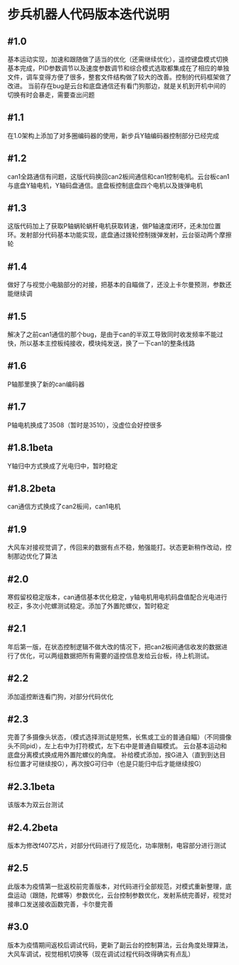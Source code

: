 # 步兵机器人代码版本迭代说明

## #1.0

基本运动实现，加速和跟随做了适当的优化（还需继续优化），遥控键盘模式切换基本完成，PID参数调节以及速度参数调节和综合模式选取都集成在了相应的单独文件，调车变得方便了很多，整套文件结构做了较大的改善。控制的代码框架做了改进。 
当前存在bug是云台和底盘通信还有看门狗那边，就是关机到开机中间的切换有时会暴走，需要查出问题

## #1.1

在1.0架构上添加了对多圈编码器的使用，新步兵Y轴编码器控制部分已经完成

## #1.2

can1全路通信有问题，这版代码换回can2板间通信和can1控制电机。云台板can1与底盘Y轴电机，Y轴码盘通信。底盘板控制底盘四个电机以及拨弹电机

## #1.3

这版代码加上了获取P轴蜗轮蜗杆电机获取转速，做P轴速度闭环，还未加位置环。发射部分代码基本功能实现，底盘通过拨轮控制拨弹发射，云台驱动两个摩擦轮

## #1.4

做好了与视觉小电脑部分的对接，把基本的自瞄做了，还没上卡尔曼预测，参数还能继续调

## #1.5

解决了之前can1通信的那个bug，是由于can的半双工导致同时收发频率不能过快，所以基本主控板纯接收，模块纯发送，换了一下can1的整条线路

## #1.6

P轴那里换了新的can编码器

## #1.7

P轴电机换成了3508（暂时是3510），没虚位会好控很多

## #1.8.1beta

Y轴归中方式换成了光电归中，暂时稳定

## #1.8.2beta

can通信方式换成了can2板间，can1电机

## #1.9

大风车对接视觉调了，传回来的数据有点不稳，勉强能打。状态更新稍作改动，控制那边优化了算法

## #2.0

寒假留校稳定版本，can通信基本优化稳定，y轴电机用电机码盘值配合光电进行校正，多次小陀螺测试稳定。添加了外置陀螺仪，暂时稳定

## #2.1

年后第一版，在状态控制逻辑不做大改的情况下，把can2板间通信收发的数据进行了优化，可以两组数据把所有需要的遥控信息发给云台板，待上机测试。

## #2.2

添加遥控断连看门狗，对部分代码优化

## #2.3

完善了多摄像头状态，（模式选择测试是短焦，长焦或工业的普通自瞄）（不同摄像头不同pid），左上右中为打符模式，左下右中是普通自瞄模式。
云台基本运动和底盘分离模式换成用外置陀螺仪的角度。
补给模式添加，按G进入（直到到达目标位置才可继续按G），再次按G可归中（也是只能归中后才能继续按G）

## #2.3.1beta

该版本为双云台测试

## #2.4.2beta

版本为修改f407芯片，对部分代码进行了规范化，功率限制，电容部分进行测试

## #2.5

此版本为疫情第一批返校前完善版本，对代码进行全部规范，对模式重新整理，底盘运动（跟随，陀螺等）参数优化，云台控制参数优化，发射系统完善好，视觉对接串口发送接收函数完善，卡尔曼完善

## #3.0

版本为疫情期间返校后调试代码，更新了副云台的控制算法，云台角度处理算法，大风车调试，视觉相机切换等（现在调试过程代码改得确实有点乱）

